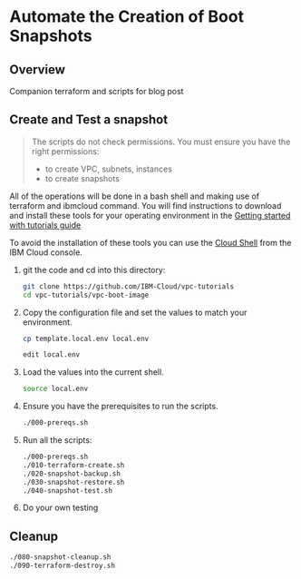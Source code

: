 # Automate the Creation of Boot Snapshots

## Overview

Companion terraform and scripts for blog post


## Create and Test a snapshot

> The scripts do not check permissions. You must ensure you have the right permissions:
> - to create VPC, subnets, instances
> - to create snapshots

All of the operations will be done in a bash shell and making use of terraform and ibmcloud command. You will find instructions to download and install these tools for your operating environment in the [Getting started with tutorials guide](https://cloud.ibm.com/docs/solution-tutorials?topic=solution-tutorials-tutorials)

To avoid the installation of these tools you can use the [Cloud Shell](https://cloud.ibm.com/shell) from the IBM Cloud console.


1. git the code and cd into this directory:

   ```sh
   git clone https://github.com/IBM-Cloud/vpc-tutorials
   cd vpc-tutorials/vpc-boot-image
   ```

1. Copy the configuration file and set the values to match your environment.

   ```sh
   cp template.local.env local.env
   ```
   ```sh
   edit local.env
   ```

1. Load the values into the current shell.

   ```sh
   source local.env
   ```

1. Ensure you have the prerequisites to run the scripts.

   ```sh
   ./000-prereqs.sh
   ```
1. Run all the scripts:
   ```sh
   ./000-prereqs.sh
   ./010-terraform-create.sh
   ./020-snapshot-backup.sh
   ./030-snapshot-restore.sh
   ./040-snapshot-test.sh
   ```
2. Do your own testing

## Cleanup


   ```sh
   ./080-snapshot-cleanup.sh
   ./090-terraform-destroy.sh
   ```
